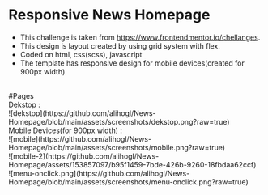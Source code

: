 # Responsive News Homepage
- This challenge is taken from https://www.frontendmentor.io/chellanges.
- This design is layout created by using grid system with flex.
- Coded on html, css(scss), javascript
- The template has responsive design for mobile devices(created for 900px width)

<br>
#Pages 
<br>
Dekstop : 
<br>
![dekstop](https://github.com/alihogl/News-Homepage/blob/main/assets/screenshots/dekstop.png?raw=true)
<br>
Mobile Devices(for 900px width) : 
<br>
![mobile](https://github.com/alihogl/News-Homepage/blob/main/assets/screenshots/mobile.png?raw=true)
<br>
![mobile-2](https://github.com/alihogl/News-Homepage/assets/153857097/b95f1459-7bde-426b-9260-18fbdaa62ccf)
<br>
![menu-onclick.png](https://github.com/alihogl/News-Homepage/blob/main/assets/screenshots/menu-onclick.png?raw=true)





